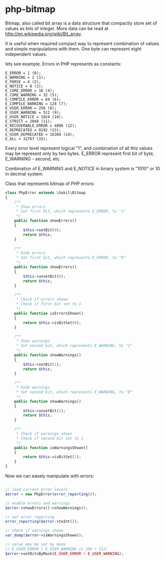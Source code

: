 php-bitmap
==========

Bitmap, also called bit array is a data structure that 
compactly store set of values as bits of integer.
More data can be read at http://en.wikipedia.org/wiki/Bit_array.

It is useful when required compact way to represent combination 
of values and simple manipulations with them. One byte can 
represent eight independent values.

lets see example. Errors in PHP represents as constants:

```
E_ERROR = 1 (0);
E_WARNING = 2 (1);
E_PARSE = 4 (2);
E_NOTICE = 8 (3);
E_CORE_ERROR = 16 (4);
E_CORE_WARNING = 32 (5);
E_COMPILE_ERROR = 64 (6);
E_COMPILE_WARNING = 128 (7);
E_USER_ERROR = 256 (8);
E_USER_WARNING = 512 (9);
E_USER_NOTICE = 1024 (10);
E_STRICT = 2048 (11);
E_RECOVERABLE_ERROR = 4096 (12);
E_DEPRECATED = 8192 (13);
E_USER_DEPRECATED = 16384 (14);
E_ALL = 32767 (15);
```

Every error level represent logical "1", and combination of all this 
values may be represent only by two bytes. E_ERROR represent first bit of byte,
E_WARNING - second, etc.

Combination of E_WARNING and E_NOTICE in binary system is "1010" or 10 in decimal system.

Class that represents bitmap of PHP errors:

```php
class PhpError extends \Sokil\Bitmap
{
    /**
     * Show errors
     * Set first bit, which represents E_ERROR, to "1"
     */
    public function showErrors()
    {
        $this->setBit(0);
        return $this;
    }

    /**
     * Hide errors
     * Set first bit, which represents E_ERROR, to "0"
     */
    public function showErrors()
    {
        $this->unsetBit(0);
        return $this;
    }

    /**
     * Check if errors shown
     * Check if first bit set to 1
     */
    public function isErrorsShown()
    {
        return $this->isBitSet(0);
    }

    /**
     * Show warnings
     * Set second bit, which represents E_WARNING, to "1"
     */
    public function showWarnings()
    {
        $this->setBit(1);
        return $this;
    }

    /**
     * Hide warnings
     * Set second bit, which represents E_WARNING, to "0"
     */
    public function showWarnings()
    {
        $this->unsetBit(1);
        return $this;
    }

    /**
     * Check if warnings shown
     * Check if second bit set to 1
     */
    public function isWarningsShown()
    {
        return $this->isBitSet(1);
    }
}
```

Now we can easely manipulate with errors:
```php

// load current error levels
$error = new PhpError(error_reporting());

// enable errors and warnings
$error->showErrors()->showWarnings();

// set error reporting
error_reporting($error->toInt());

// check if warnings shown
var_dump($error->isWarningsShown));

// value may be set by mask
// E_USER_ERROR | E_USER_WARNING is 256 + 512;
$error->setBitsByMask(E_USER_ERROR + E_USER_WARNING);
```